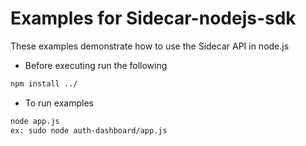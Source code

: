 Examples for Sidecar-nodejs-sdk
===========================
These examples demonstrate how to use the Sidecar API in node.js

- Before executing run the following

```sh
npm install ../
```

- To run examples

```sh
node app.js
ex: sudo node auth-dashboard/app.js
```
